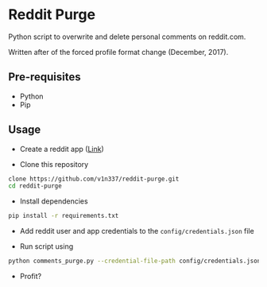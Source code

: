 # Reddit Purge

Python script to overwrite and delete personal comments on reddit.com.

Written after of the forced profile format change (December, 2017).

## Pre-requisites

* Python
* Pip

## Usage

* Create a reddit app ([Link](https://www.reddit.com/prefs/apps/))

* Clone this repository

```bash
clone https://github.com/v1n337/reddit-purge.git
cd reddit-purge
```

* Install dependencies

```bash
pip install -r requirements.txt
```

* Add reddit user and app credentials to the ```config/credentials.json``` file

* Run script using

```bash
python comments_purge.py --credential-file-path config/credentials.json
```

* Profit?
